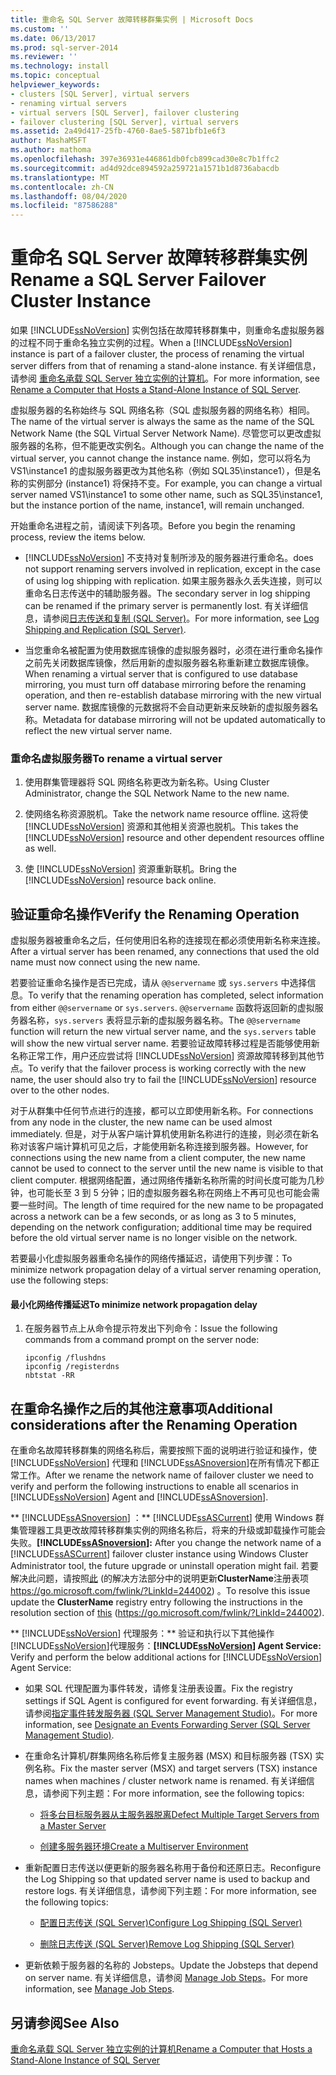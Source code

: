 ```yaml
---
title: 重命名 SQL Server 故障转移群集实例 | Microsoft Docs
ms.custom: ''
ms.date: 06/13/2017
ms.prod: sql-server-2014
ms.reviewer: ''
ms.technology: install
ms.topic: conceptual
helpviewer_keywords:
- clusters [SQL Server], virtual servers
- renaming virtual servers
- virtual servers [SQL Server], failover clustering
- failover clustering [SQL Server], virtual servers
ms.assetid: 2a49d417-25fb-4760-8ae5-5871bfb1e6f3
author: MashaMSFT
ms.author: mathoma
ms.openlocfilehash: 397e36931e446861db0fcb899cad30e8c7b1ffc2
ms.sourcegitcommit: ad4d92dce894592a259721a1571b1d8736abacdb
ms.translationtype: MT
ms.contentlocale: zh-CN
ms.lasthandoff: 08/04/2020
ms.locfileid: "87586288"
---
```

# <a name="rename-a-sql-server-failover-cluster-instance"></a><span data-ttu-id="a64a0-102">重命名 SQL Server 故障转移群集实例</span><span class="sxs-lookup"><span data-stu-id="a64a0-102">Rename a SQL Server Failover Cluster Instance</span></span>
  <span data-ttu-id="a64a0-103">如果 [!INCLUDE[ssNoVersion](../../../includes/ssnoversion-md.md)] 实例包括在故障转移群集中，则重命名虚拟服务器的过程不同于重命名独立实例的过程。</span><span class="sxs-lookup"><span data-stu-id="a64a0-103">When a [!INCLUDE[ssNoVersion](../../../includes/ssnoversion-md.md)] instance is part of a failover cluster, the process of renaming the virtual server differs from that of renaming a stand-alone instance.</span></span> <span data-ttu-id="a64a0-104">有关详细信息，请参阅 [重命名承载 SQL Server 独立实例的计算机](../../../database-engine/install-windows/rename-a-computer-that-hosts-a-stand-alone-instance-of-sql-server.md)。</span><span class="sxs-lookup"><span data-stu-id="a64a0-104">For more information, see [Rename a Computer that Hosts a Stand-Alone Instance of SQL Server](../../../database-engine/install-windows/rename-a-computer-that-hosts-a-stand-alone-instance-of-sql-server.md).</span></span>  
  
 <span data-ttu-id="a64a0-105">虚拟服务器的名称始终与 SQL 网络名称（SQL 虚拟服务器的网络名称）相同。</span><span class="sxs-lookup"><span data-stu-id="a64a0-105">The name of the virtual server is always the same as the name of the SQL Network Name (the SQL Virtual Server Network Name).</span></span> <span data-ttu-id="a64a0-106">尽管您可以更改虚拟服务器的名称，但不能更改实例名。</span><span class="sxs-lookup"><span data-stu-id="a64a0-106">Although you can change the name of the virtual server, you cannot change the instance name.</span></span> <span data-ttu-id="a64a0-107">例如，您可以将名为 VS1\instance1 的虚拟服务器更改为其他名称（例如 SQL35\instance1），但是名称的实例部分 (instance1) 将保持不变。</span><span class="sxs-lookup"><span data-stu-id="a64a0-107">For example, you can change a virtual server named VS1\instance1 to some other name, such as SQL35\instance1, but the instance portion of the name, instance1, will remain unchanged.</span></span>  
  
 <span data-ttu-id="a64a0-108">开始重命名进程之前，请阅读下列各项。</span><span class="sxs-lookup"><span data-stu-id="a64a0-108">Before you begin the renaming process, review the items below.</span></span>  
  
-   [!INCLUDE[ssNoVersion](../../../includes/ssnoversion-md.md)] <span data-ttu-id="a64a0-109">不支持对复制所涉及的服务器进行重命名。</span><span class="sxs-lookup"><span data-stu-id="a64a0-109">does not support renaming servers involved in replication, except in the case of using log shipping with replication.</span></span> <span data-ttu-id="a64a0-110">如果主服务器永久丢失连接，则可以重命名日志传送中的辅助服务器。</span><span class="sxs-lookup"><span data-stu-id="a64a0-110">The secondary server in log shipping can be renamed if the primary server is permanently lost.</span></span> <span data-ttu-id="a64a0-111">有关详细信息，请参阅[日志传送和复制 (SQL Server)](../../../database-engine/log-shipping/log-shipping-and-replication-sql-server.md)。</span><span class="sxs-lookup"><span data-stu-id="a64a0-111">For more information, see [Log Shipping and Replication &#40;SQL Server&#41;](../../../database-engine/log-shipping/log-shipping-and-replication-sql-server.md).</span></span>  
  
-   <span data-ttu-id="a64a0-112">当您重命名被配置为使用数据库镜像的虚拟服务器时，必须在进行重命名操作之前先关闭数据库镜像，然后用新的虚拟服务器名称重新建立数据库镜像。</span><span class="sxs-lookup"><span data-stu-id="a64a0-112">When renaming a virtual server that is configured to use database mirroring, you must turn off database mirroring before the renaming operation, and then re-establish database mirroring with the new virtual server name.</span></span> <span data-ttu-id="a64a0-113">数据库镜像的元数据将不会自动更新来反映新的虚拟服务器名称。</span><span class="sxs-lookup"><span data-stu-id="a64a0-113">Metadata for database mirroring will not be updated automatically to reflect the new virtual server name.</span></span>  
  
### <a name="to-rename-a-virtual-server"></a><span data-ttu-id="a64a0-114">重命名虚拟服务器</span><span class="sxs-lookup"><span data-stu-id="a64a0-114">To rename a virtual server</span></span>  
  
1.  <span data-ttu-id="a64a0-115">使用群集管理器将 SQL 网络名称更改为新名称。</span><span class="sxs-lookup"><span data-stu-id="a64a0-115">Using Cluster Administrator, change the SQL Network Name to the new name.</span></span>  
  
2.  <span data-ttu-id="a64a0-116">使网络名称资源脱机。</span><span class="sxs-lookup"><span data-stu-id="a64a0-116">Take the network name resource offline.</span></span> <span data-ttu-id="a64a0-117">这将使 [!INCLUDE[ssNoVersion](../../../includes/ssnoversion-md.md)] 资源和其他相关资源也脱机。</span><span class="sxs-lookup"><span data-stu-id="a64a0-117">This takes the [!INCLUDE[ssNoVersion](../../../includes/ssnoversion-md.md)] resource and other dependent resources offline as well.</span></span>  
  
3.  <span data-ttu-id="a64a0-118">使 [!INCLUDE[ssNoVersion](../../../includes/ssnoversion-md.md)] 资源重新联机。</span><span class="sxs-lookup"><span data-stu-id="a64a0-118">Bring the [!INCLUDE[ssNoVersion](../../../includes/ssnoversion-md.md)] resource back online.</span></span>  
  
## <a name="verify-the-renaming-operation"></a><span data-ttu-id="a64a0-119">验证重命名操作</span><span class="sxs-lookup"><span data-stu-id="a64a0-119">Verify the Renaming Operation</span></span>  
 <span data-ttu-id="a64a0-120">虚拟服务器被重命名之后，任何使用旧名称的连接现在都必须使用新名称来连接。</span><span class="sxs-lookup"><span data-stu-id="a64a0-120">After a virtual server has been renamed, any connections that used the old name must now connect using the new name.</span></span>  
  
 <span data-ttu-id="a64a0-121">若要验证重命名操作是否已完成，请从 `@@servername` 或 `sys.servers` 中选择信息。</span><span class="sxs-lookup"><span data-stu-id="a64a0-121">To verify that the renaming operation has completed, select information from either `@@servername` or `sys.servers`.</span></span> <span data-ttu-id="a64a0-122">`@@servername` 函数将返回新的虚拟服务器名称，`sys.servers` 表将显示新的虚拟服务器名称。</span><span class="sxs-lookup"><span data-stu-id="a64a0-122">The `@@servername` function will return the new virtual server name, and the `sys.servers` table will show the new virtual server name.</span></span> <span data-ttu-id="a64a0-123">若要验证故障转移过程是否能够使用新名称正常工作，用户还应尝试将 [!INCLUDE[ssNoVersion](../../../includes/ssnoversion-md.md)] 资源故障转移到其他节点。</span><span class="sxs-lookup"><span data-stu-id="a64a0-123">To verify that the failover process is working correctly with the new name, the user should also try to fail the [!INCLUDE[ssNoVersion](../../../includes/ssnoversion-md.md)] resource over to the other nodes.</span></span>  
  
 <span data-ttu-id="a64a0-124">对于从群集中任何节点进行的连接，都可以立即使用新名称。</span><span class="sxs-lookup"><span data-stu-id="a64a0-124">For connections from any node in the cluster, the new name can be used almost immediately.</span></span> <span data-ttu-id="a64a0-125">但是，对于从客户端计算机使用新名称进行的连接，则必须在新名称对该客户端计算机可见之后，才能使用新名称连接到服务器。</span><span class="sxs-lookup"><span data-stu-id="a64a0-125">However, for connections using the new name from a client computer, the new name cannot be used to connect to the server until the new name is visible to that client computer.</span></span> <span data-ttu-id="a64a0-126">根据网络配置，通过网络传播新名称所需的时间长度可能为几秒钟，也可能长至 3 到 5 分钟；旧的虚拟服务器名称在网络上不再可见也可能会需要一些时间。</span><span class="sxs-lookup"><span data-stu-id="a64a0-126">The length of time required for the new name to be propagated across a network can be a few seconds, or as long as 3 to 5 minutes, depending on the network configuration; additional time may be required before the old virtual server name is no longer visible on the network.</span></span>  
  
 <span data-ttu-id="a64a0-127">若要最小化虚拟服务器重命名操作的网络传播延迟，请使用下列步骤：</span><span class="sxs-lookup"><span data-stu-id="a64a0-127">To minimize network propagation delay of a virtual server renaming operation, use the following steps:</span></span>  
  
#### <a name="to-minimize-network-propagation-delay"></a><span data-ttu-id="a64a0-128">最小化网络传播延迟</span><span class="sxs-lookup"><span data-stu-id="a64a0-128">To minimize network propagation delay</span></span>  
  
1.  <span data-ttu-id="a64a0-129">在服务器节点上从命令提示符发出下列命令：</span><span class="sxs-lookup"><span data-stu-id="a64a0-129">Issue the following commands from a command prompt on the server node:</span></span>  
  
    ```  
    ipconfig /flushdns  
    ipconfig /registerdns  
    nbtstat -RR  
    ```  
  
## <a name="additional-considerations-after-the-renaming-operation"></a><span data-ttu-id="a64a0-130">在重命名操作之后的其他注意事项</span><span class="sxs-lookup"><span data-stu-id="a64a0-130">Additional considerations after the Renaming Operation</span></span>  
 <span data-ttu-id="a64a0-131">在重命名故障转移群集的网络名称后，需要按照下面的说明进行验证和操作，使 [!INCLUDE[ssNoVersion](../../../includes/ssnoversion-md.md)] 代理和 [!INCLUDE[ssASnoversion](../../../includes/ssasnoversion-md.md)]在所有情况下都正常工作。</span><span class="sxs-lookup"><span data-stu-id="a64a0-131">After we rename the network name of failover cluster we need to verify and perform the following instructions to enable all scenarios in [!INCLUDE[ssNoVersion](../../../includes/ssnoversion-md.md)] Agent and [!INCLUDE[ssASnoversion](../../../includes/ssasnoversion-md.md)].</span></span>  
  
 <span data-ttu-id="a64a0-132">\*\* [!INCLUDE[ssASnoversion](../../../includes/ssasnoversion-md.md)] ：\*\* [!INCLUDE[ssASCurrent](../../../includes/ssascurrent-md.md)] 使用 Windows 群集管理器工具更改故障转移群集实例的网络名称后，将来的升级或卸载操作可能会失败。</span><span class="sxs-lookup"><span data-stu-id="a64a0-132">**[!INCLUDE[ssASnoversion](../../../includes/ssasnoversion-md.md)]:** After you change the network name of a [!INCLUDE[ssASCurrent](../../../includes/ssascurrent-md.md)] failover cluster instance using Windows Cluster Administrator tool, the future upgrade or uninstall operation might fail.</span></span> <span data-ttu-id="a64a0-133">若要解决此问题，请按照[此](https://go.microsoft.com/fwlink/?LinkId=244002) (的解决方法部分中的说明更新**ClusterName**注册表项 https://go.microsoft.com/fwlink/?LinkId=244002) 。</span><span class="sxs-lookup"><span data-stu-id="a64a0-133">To resolve this issue update the **ClusterName** registry entry following the instructions in the resolution section of [this](https://go.microsoft.com/fwlink/?LinkId=244002) (https://go.microsoft.com/fwlink/?LinkId=244002).</span></span>  
  
 <span data-ttu-id="a64a0-134">\*\* [!INCLUDE[ssNoVersion](../../../includes/ssnoversion-md.md)] 代理服务：\*\* 验证和执行以下其他操作 [!INCLUDE[ssNoVersion](../../../includes/ssnoversion-md.md)]代理服务：</span><span class="sxs-lookup"><span data-stu-id="a64a0-134">**[!INCLUDE[ssNoVersion](../../../includes/ssnoversion-md.md)] Agent Service:** Verify and perform the below additional actions for [!INCLUDE[ssNoVersion](../../../includes/ssnoversion-md.md)] Agent Service:</span></span>  
  
-   <span data-ttu-id="a64a0-135">如果 SQL 代理配置为事件转发，请修复注册表设置。</span><span class="sxs-lookup"><span data-stu-id="a64a0-135">Fix the registry settings if SQL Agent is configured for event forwarding.</span></span> <span data-ttu-id="a64a0-136">有关详细信息，请参阅[指定事件转发服务器 (SQL Server Management Studio)](../../../ssms/agent/designate-an-events-forwarding-server-sql-server-management-studio.md)。</span><span class="sxs-lookup"><span data-stu-id="a64a0-136">For more information, see [Designate an Events Forwarding Server &#40;SQL Server Management Studio&#41;](../../../ssms/agent/designate-an-events-forwarding-server-sql-server-management-studio.md).</span></span>  
  
-   <span data-ttu-id="a64a0-137">在重命名计算机/群集网络名称后修复主服务器 (MSX) 和目标服务器 (TSX) 实例名称。</span><span class="sxs-lookup"><span data-stu-id="a64a0-137">Fix the master server (MSX) and target servers (TSX) instance names when machines / cluster network name is renamed.</span></span> <span data-ttu-id="a64a0-138">有关详细信息，请参阅下列主题：</span><span class="sxs-lookup"><span data-stu-id="a64a0-138">For more information, see the following topics:</span></span>  
  
    -   [<span data-ttu-id="a64a0-139">将多台目标服务器从主服务器脱离</span><span class="sxs-lookup"><span data-stu-id="a64a0-139">Defect Multiple Target Servers from a Master Server</span></span>](../../../ssms/agent/defect-multiple-target-servers-from-a-master-server.md)  
  
    -   [<span data-ttu-id="a64a0-140">创建多服务器环境</span><span class="sxs-lookup"><span data-stu-id="a64a0-140">Create a Multiserver Environment</span></span>](../../../ssms/agent/create-a-multiserver-environment.md)  
  
-   <span data-ttu-id="a64a0-141">重新配置日志传送以便更新的服务器名称用于备份和还原日志。</span><span class="sxs-lookup"><span data-stu-id="a64a0-141">Reconfigure the Log Shipping so that updated server name is used to backup and restore logs.</span></span> <span data-ttu-id="a64a0-142">有关详细信息，请参阅下列主题：</span><span class="sxs-lookup"><span data-stu-id="a64a0-142">For more information, see the following topics:</span></span>  
  
    -   [<span data-ttu-id="a64a0-143">配置日志传送 (SQL Server)</span><span class="sxs-lookup"><span data-stu-id="a64a0-143">Configure Log Shipping &#40;SQL Server&#41;</span></span>](../../../database-engine/log-shipping/configure-log-shipping-sql-server.md)  
  
    -   [<span data-ttu-id="a64a0-144">删除日志传送 (SQL Server)</span><span class="sxs-lookup"><span data-stu-id="a64a0-144">Remove Log Shipping &#40;SQL Server&#41;</span></span>](../../../database-engine/log-shipping/remove-log-shipping-sql-server.md)  
  
-   <span data-ttu-id="a64a0-145">更新依赖于服务器的名称的 Jobsteps。</span><span class="sxs-lookup"><span data-stu-id="a64a0-145">Update the Jobsteps that depend on server name.</span></span> <span data-ttu-id="a64a0-146">有关详细信息，请参阅 [Manage Job Steps](../../../ssms/agent/manage-job-steps.md)。</span><span class="sxs-lookup"><span data-stu-id="a64a0-146">For more information, see [Manage Job Steps](../../../ssms/agent/manage-job-steps.md).</span></span>  
  
## <a name="see-also"></a><span data-ttu-id="a64a0-147">另请参阅</span><span class="sxs-lookup"><span data-stu-id="a64a0-147">See Also</span></span>  
 [<span data-ttu-id="a64a0-148">重命名承载 SQL Server 独立实例的计算机</span><span class="sxs-lookup"><span data-stu-id="a64a0-148">Rename a Computer that Hosts a Stand-Alone Instance of SQL Server</span></span>](../../../database-engine/install-windows/rename-a-computer-that-hosts-a-stand-alone-instance-of-sql-server.md)  
  
  
